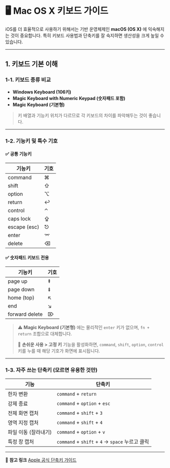 # 🖥️ Mac OS X 키보드 가이드

iOS를 더 효율적으로 사용하기 위해서는 기반 운영체제인 **macOS (OS X)** 에 익숙해지는 것이 중요합니다. 특히 키보드 사용법과 단축키를 잘 숙지하면 생산성을 크게 높일 수 있습니다.

---

## 1. 키보드 기본 이해

### 1-1. 키보드 종류 비교

* **Windows Keyboard (106키)**
* **Magic Keyboard with Numeric Keypad (숫자패드 포함)**
* **Magic Keyboard (기본형)**

> 키 배열과 기능키 위치가 다르므로 각 키보드의 차이를 파악해두는 것이 좋습니다.

---

### 1-2. 기능키 및 특수 기호

#### ✅ 공통 기능키

| 기능키          | 기호 |
| ------------ | -- |
| command      | ⌘  |
| shift        | ⇧  |
| option       | ⌥  |
| return       | ↩︎ |
| control      | ⌃  |
| caps lock    | ⇪  |
| escape (esc) | ⎋  |
| enter        | ⌤  |
| delete       | ⌫  |

#### ✅ 숫자패드 키보드 전용

| 기능키            | 기호 |
| -------------- | -- |
| page up        | ⇞  |
| page down      | ⇟  |
| home (top)     | ↖︎ |
| end            | ↘︎ |
| forward delete | ⌦  |

> ⚠️ **Magic Keyboard (기본형)** 에는 물리적인 `enter` 키가 없으며, `fn + return` 조합으로 대체합니다.
>
> 🧩 **손쉬운 사용 > 고정 키** 기능을 활성화하면, `command`, `shift`, `option`, `control` 키를 누를 때 해당 기호가 화면에 표시됩니다.

---

### 1-3. 자주 쓰는 단축키 (모르면 유용한 것만)

| 기능           | 단축키                                        |
| ------------ | ------------------------------------------ |
| 한자 변환        | `command` + `return`                       |
| 강제 종료        | `command` + `option` + `esc`               |
| 전체 화면 캡처     | `command` + `shift` + `3`                  |
| 영역 지정 캡처     | `command` + `shift` + `4`                  |
| 파일 이동 (잘라내기) | `command` + `option` + `v`                 |
| 특정 창 캡처      | `command` + `shift` + `4` → `space` 누르고 클릭 |

---

📎 **참고 링크**
[Apple 공식 단축키 가이드](https://support.apple.com/ko-kr/HT201236)
